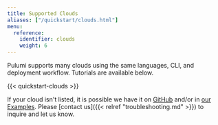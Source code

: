 ```yaml
---
title: Supported Clouds
aliases: ["/quickstart/clouds.html"]
menu:
  reference:
    identifier: clouds
    weight: 6
---
```


Pulumi supports many clouds using the same languages, CLI, and deployment workflow. Tutorials are available below.

{{< quickstart-clouds >}}

If your cloud isn't listed, it is possible we have it on [GitHub](https://github.com/pulumi) and/or in
[our Examples](https://github.com/pulumi/examples). Please [contact us]({{< relref "troubleshooting.md" >}}) to inquire and let us know.
